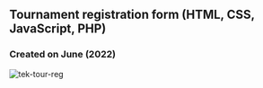 ## Tournament registration form (HTML, CSS, JavaScript, PHP)
### Created on June (2022)
![tek-tour-reg](https://user-images.githubusercontent.com/61386363/211412753-7791204e-ffa0-4a7e-8acb-de32e0b32007.gif)
